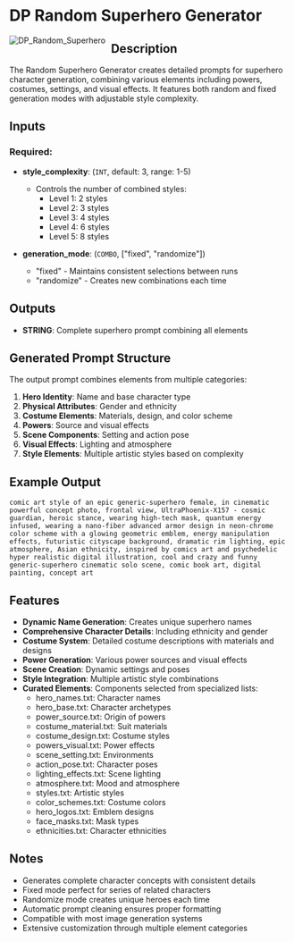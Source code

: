 # DP Random Superhero Generator

<img src="https://github.com/user-attachments/assets/random_superhero.png" alt="DP_Random_Superhero" style="float: left; margin-right: 10px;"/>

## Description

The Random Superhero Generator creates detailed prompts for superhero character generation, combining various elements including powers, costumes, settings, and visual effects. It features both random and fixed generation modes with adjustable style complexity.

## Inputs

### Required:
- **style_complexity**: (`INT`, default: 3, range: 1-5)
  - Controls the number of combined styles:
    - Level 1: 2 styles
    - Level 2: 3 styles
    - Level 3: 4 styles
    - Level 4: 6 styles
    - Level 5: 8 styles

- **generation_mode**: (`COMBO`, ["fixed", "randomize"])
  - "fixed" - Maintains consistent selections between runs
  - "randomize" - Creates new combinations each time

## Outputs

- **STRING**: Complete superhero prompt combining all elements

## Generated Prompt Structure

The output prompt combines elements from multiple categories:
1. **Hero Identity**: Name and base character type
2. **Physical Attributes**: Gender and ethnicity
3. **Costume Elements**: Materials, design, and color scheme
4. **Powers**: Source and visual effects
5. **Scene Components**: Setting and action pose
6. **Visual Effects**: Lighting and atmosphere
7. **Style Elements**: Multiple artistic styles based on complexity

## Example Output
```
comic art style of an epic generic-superhero female, in cinematic powerful concept photo, frontal view, UltraPhoenix-X157 - cosmic guardian, heroic stance, wearing high-tech mask, quantum energy infused, wearing a nano-fiber advanced armor design in neon-chrome color scheme with a glowing geometric emblem, energy manipulation effects, futuristic cityscape background, dramatic rim lighting, epic atmosphere, Asian ethnicity, inspired by comics art and psychedelic hyper realistic digital illustration, cool and crazy and funny generic-superhero cinematic solo scene, comic book art, digital painting, concept art
```

## Features

- **Dynamic Name Generation**: Creates unique superhero names
- **Comprehensive Character Details**: Including ethnicity and gender
- **Costume System**: Detailed costume descriptions with materials and designs
- **Power Generation**: Various power sources and visual effects
- **Scene Creation**: Dynamic settings and poses
- **Style Integration**: Multiple artistic style combinations
- **Curated Elements**: Components selected from specialized lists:
  - hero_names.txt: Character names
  - hero_base.txt: Character archetypes
  - power_source.txt: Origin of powers
  - costume_material.txt: Suit materials
  - costume_design.txt: Costume styles
  - powers_visual.txt: Power effects
  - scene_setting.txt: Environments
  - action_pose.txt: Character poses
  - lighting_effects.txt: Scene lighting
  - atmosphere.txt: Mood and atmosphere
  - styles.txt: Artistic styles
  - color_schemes.txt: Costume colors
  - hero_logos.txt: Emblem designs
  - face_masks.txt: Mask types
  - ethnicities.txt: Character ethnicities

## Notes

- Generates complete character concepts with consistent details
- Fixed mode perfect for series of related characters
- Randomize mode creates unique heroes each time
- Automatic prompt cleaning ensures proper formatting
- Compatible with most image generation systems
- Extensive customization through multiple element categories

